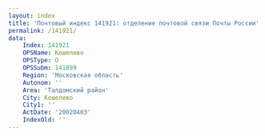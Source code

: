 ```yaml
---
layout: index
title: 'Почтовый индекс 141921: отделение почтовой связи Почты России'
permalink: /141921/
data:
    Index: 141921
    OPSName: Кошелево
    OPSType: О
    OPSSubm: 141899
    Region: 'Московская область'
    Autonom: ''
    Area: 'Талдомский район'
    City: Кошелево
    City1: ''
    ActDate: '20020403'
    IndexOld: ''
---
```

